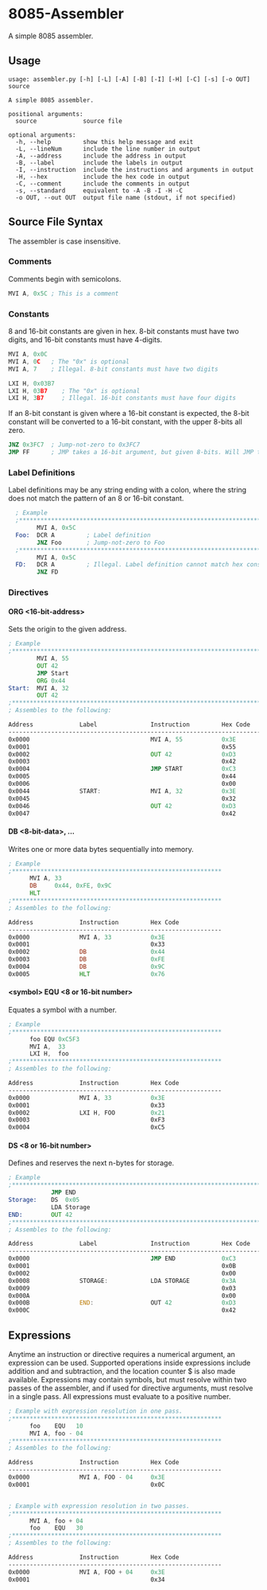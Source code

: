 # 8085-Assembler

A simple 8085 assembler.

## Usage
```
usage: assembler.py [-h] [-L] [-A] [-B] [-I] [-H] [-C] [-s] [-o OUT] source

A simple 8085 assembler.

positional arguments:
  source             source file

optional arguments:
  -h, --help         show this help message and exit
  -L, --lineNum      include the line number in output
  -A, --address      include the address in output
  -B, --label        include the labels in output
  -I, --instruction  include the instructions and arguments in output
  -H, --hex          include the hex code in output
  -C, --comment      include the comments in output
  -s, --standard     equivalent to -A -B -I -H -C
  -o OUT, --out OUT  output file name (stdout, if not specified)
  ```
## Source File Syntax
The assembler is case insensitive.

### Comments
Comments begin with semicolons.
```asm
MVI A, 0x5C ; This is a comment
```

### Constants
8 and 16-bit constants are given in hex. 8-bit constants must have two digits, and 16-bit constants must have 4-digits.
```asm
MVI A, 0x0C
MVI A, 0C   ; The "0x" is optional
MVI A, 7    ; Illegal. 8-bit constants must have two digits

LXI H, 0x03B7
LXI H, 03B7    ; The "0x" is optional
LXI H, 3B7     ; Illegal. 16-bit constants must have four digits
```
If an 8-bit constant is given where a 16-bit constant is expected, the 8-bit constant will be converted to a 16-bit constant, with the upper 8-bits all zero.
```asm
JNZ 0x3FC7  ; Jump-not-zero to 0x3FC7
JMP FF      ; JMP takes a 16-bit argument, but given 8-bits. Will JMP to 0x00FF
```

### Label Definitions
Label definitions may be any string ending with a colon, where the string does not match the pattern of an 8 or 16-bit constant.

```asm
  ; Example
  ;*******************************************************************************
        MVI A, 0x5C
  Foo:  DCR A         ; Label definition
        JNZ Foo       ; Jump-not-zero to Foo
  ;*******************************************************************************
        MVI A, 0x5C
  FD:   DCR A         ; Illegal. Label definition cannot match hex constant format
        JNZ FD
```
### Directives
#### ORG <16-bit-address>
Sets the origin to the given address.
```asm
; Example
;*******************************************************************************
        MVI A, 55
        OUT 42
        JMP Start
        ORG 0x44
Start:  MVI A, 32
        OUT 42
;*******************************************************************************
; Assembles to the following:

Address             Label               Instruction         Hex Code            
--------------------------------------------------------------------------------
0x0000                                  MVI A, 55           0x3E                
0x0001                                                      0x55                
0x0002                                  OUT 42              0xD3                
0x0003                                                      0x42                
0x0004                                  JMP START           0xC3                
0x0005                                                      0x44                
0x0006                                                      0x00                
0x0044              START:              MVI A, 32           0x3E                
0x0045                                                      0x32                
0x0046                                  OUT 42              0xD3                
0x0047                                                      0x42  
```
#### DB <8-bit-data>, ...
Writes one or more data bytes sequentially into memory.
```asm
; Example
;***********************************************************
      MVI A, 33
      DB     0x44, 0xFE, 0x9C
      HLT
;***********************************************************
; Assembles to the following:

Address             Instruction         Hex Code            
------------------------------------------------------------
0x0000              MVI A, 33           0x3E                
0x0001                                  0x33                
0x0002              DB                  0x44                
0x0003              DB                  0xFE                
0x0004              DB                  0x9C                
0x0005              HLT                 0x76  
```
#### \<symbol> EQU <8 or 16-bit number>
Equates a symbol with a number.
```asm
; Example
;***********************************************************
      foo EQU 0xC5F3
      MVI A,  33
      LXI H,  foo
;***********************************************************
; Assembles to the following:

Address             Instruction         Hex Code            
------------------------------------------------------------
0x0000              MVI A, 33           0x3E                
0x0001                                  0x33                
0x0002              LXI H, FOO          0x21                
0x0003                                  0xF3                
0x0004                                  0xC5      
```
#### DS <8 or 16-bit number>
Defines and reserves the next n-bytes for storage.
```asm
; Example
;*******************************************************************************
            JMP END 
Storage:    DS  0x05
            LDA Storage
END:        OUT 42
;*******************************************************************************
; Assembles to the following:

Address             Label               Instruction         Hex Code            
--------------------------------------------------------------------------------
0x0000                                  JMP END             0xC3                
0x0001                                                      0x0B                
0x0002                                                      0x00                
0x0008              STORAGE:            LDA STORAGE         0x3A                
0x0009                                                      0x03                
0x000A                                                      0x00                
0x000B              END:                OUT 42              0xD3                
0x000C                                                      0x42              
```

## Expressions
Anytime an instruction or directive requires a numerical argument, an expression can be used. Supported operations inside expressions include addition and and subtraction, and the location counter $ is also made available. Expressions may contain symbols, but must resolve within two passes of the assembler, and if used for directive arguments, must resolve in a single pass. All expressions must evaluate to a positive number.
```asm
; Example with expression resolution in one pass.
;***********************************************************
      foo    EQU   10
      MVI A, foo - 04
;***********************************************************
; Assembles to the following:

Address             Instruction         Hex Code            
------------------------------------------------------------
0x0000              MVI A, FOO - 04     0x3E                
0x0001                                  0x0C     


; Example with expression resolution in two passes.
;***********************************************************
      MVI A, foo + 04
      foo    EQU   30
;***********************************************************
; Assembles to the following:

Address             Instruction         Hex Code            
------------------------------------------------------------
0x0000              MVI A, FOO + 04     0x3E                
0x0001                                  0x34   
```
